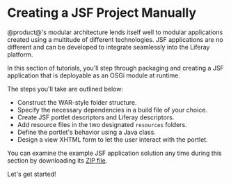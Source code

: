 # Creating a JSF Project Manually [](id=creating-a-jsf-project-manually)

@product@'s modular architecture lends itself well to modular applications
created using a multitude of different technologies. JSF applications are no
different and can be developed to integrate seamlessly into the Liferay
platform. 

In this section of tutorials, you'll step through packaging and creating a JSF
application that is deployable as an OSGi module at runtime. 

The steps you'll take are outlined below:

- Construct the WAR-style folder structure.
- Specify the necessary dependencies in a build file of your choice.
- Create JSF portlet descriptors and Liferay descriptors.
- Add resource files in the two designated `resources` folders.
- Define the portlet's behavior using a Java class.
- Design a view XHTML form to let the user interact with the portlet.

You can examine the example JSF application solution any time during this
section by downloading its
[ZIP file](https://dev.liferay.com/documents/10184/1608802/hello-user-jsf-portlet.zip/61e42092-4487-976d-f0f0-841fba0fba33?version=1.0&download=true).

Let's get started!